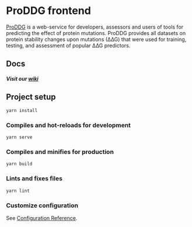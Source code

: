 # ProDDG frontend
[ProDDG](https://ivankovlab.ru/proddg) is a web-service for developers, assessors and users of tools for predicting the effect of protein mutations. ProDDG provides all datasets on protein stability changes upon mutations (∆∆G) that were used for training, testing, and assessment of popular ∆∆G predictors.

## Docs
##### Visit our [wiki](https://github.com/kniazevgeny/datasets/wiki/Frontend-docs)

## Project setup
```
yarn install
```

### Compiles and hot-reloads for development
```
yarn serve
```

### Compiles and minifies for production
```
yarn build
```

### Lints and fixes files
```
yarn lint
```

### Customize configuration
See [Configuration Reference](https://cli.vuejs.org/config/).
